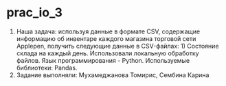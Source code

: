 # prac_io_3
1) Наша задача: используя данные в формате CSV, содержащие информацию об инвентаре каждого магазина торговой сети Applepen, получить следующие данные в CSV-файлах: 1) Состояние склада на каждый день. Использовали локальную обработку файлов. Язык программирования - Python. Используемые библиотеки: Pandas.
2) Задание выполняли: Мухамеджанова Томирис, Сембина Карина
